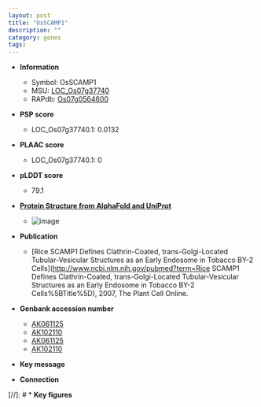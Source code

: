 ```yaml
---
layout: post
title: "OsSCAMP1"
description: ""
category: genes
tags: 
---
```


* **Information**  
    + Symbol: OsSCAMP1  
    + MSU: [LOC_Os07g37740](http://rice.plantbiology.msu.edu/cgi-bin/ORF_infopage.cgi?orf=LOC_Os07g37740)  
    + RAPdb: [Os07g0564600](http://rapdb.dna.affrc.go.jp/viewer/gbrowse_details/irgsp1?name=Os07g0564600)  

* **PSP score**  
    + LOC_Os07g37740.1: 0.0132 

* **PLAAC score**  
    + LOC_Os07g37740.1: 0 

* **pLDDT score**
    + 79.1

* **[Protein Structure from AlphaFold and UniProt](https://www.uniprot.org/uniprotkb/Q8H5X5/entry#structure)**
    + ![image](https://ricepsp.github.io/images/Q8/AF-Q8H5X5-F1.png)

* **Publication**  
    + [Rice SCAMP1 Defines Clathrin-Coated, trans-Golgi-Located Tubular-Vesicular Structures as an Early Endosome in Tobacco BY-2 Cells](http://www.ncbi.nlm.nih.gov/pubmed?term=Rice SCAMP1 Defines Clathrin-Coated, trans-Golgi-Located Tubular-Vesicular Structures as an Early Endosome in Tobacco BY-2 Cells%5BTitle%5D), 2007, The Plant Cell Online.

* **Genbank accession number**  
    + [AK061125](http://www.ncbi.nlm.nih.gov/nuccore/AK061125)
    + [AK102110](http://www.ncbi.nlm.nih.gov/nuccore/AK102110)
    + [AK061125](http://www.ncbi.nlm.nih.gov/nuccore/AK061125)
    + [AK102110](http://www.ncbi.nlm.nih.gov/nuccore/AK102110)

* **Key message**  

* **Connection**  

[//]: # * **Key figures**  


